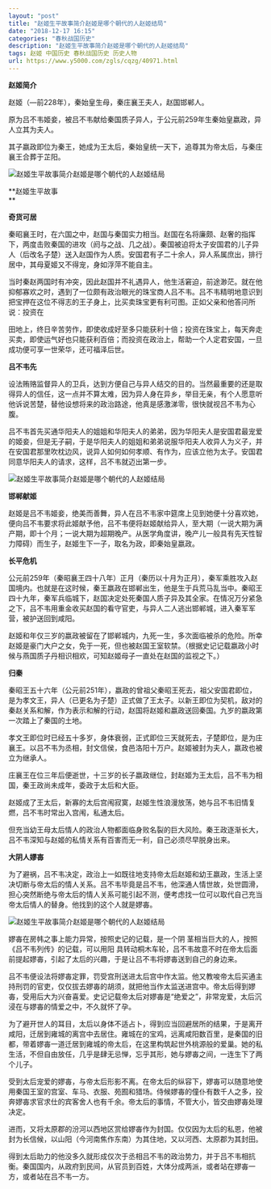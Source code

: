 ```yaml
---
layout: "post"
title: "赵姬生平故事简介赵姬是哪个朝代的人赵姬结局"
date: "2018-12-17 16:15"
categories: "春秋战国历史"
description: "赵姬生平故事简介赵姬是哪个朝代的人赵姬结局"
tags: 赵姬 中国历史 春秋战国历史 历史人物
url: https://www.y5000.com/zgls/cqzg/40971.html
---
```






**赵姬简介**

赵姬（―前228年），秦始皇生母，秦庄襄王夫人，赵国邯郸人。

原为吕不韦姬妾，被吕不韦献给秦国质子异人，于公元前259年生秦始皇嬴政，异人立其为夫人。

其子嬴政即位为秦王，她成为王太后，秦始皇统一天下，追尊其为帝太后，与秦庄襄王合葬于芷阳。

![赵姬生平故事简介赵姬是哪个朝代的人赵姬结局](https://img.y5000.com/uploads/allimg/190221/ec8507c63f77d25d01f1ceb9ad93eb38.jpg)

 **赵姬生平故事  
**

 **奇货可居**

秦昭襄王时，在六国之中，赵国与秦国实力相当。赵国在名将廉颇、赵奢的指挥下，两度击败秦国的进攻（阏与之战、几之战）。秦国被迫将太子安国君的儿子异人（后改名子楚）送入赵国作为人质。安国君有子二十余人，异人系属庶出，排行居中，其母夏姬又不得宠，身如浮萍不能自主。

当时秦赵两国时有冲突，因此赵国并不礼遇异人，他生活窘迫，前途渺茫。就在他抑郁寡欢之时，遇到了一位颇有政治眼光的珠宝商人吕不韦。吕不韦精明地意识到把宝押在这位不得志的王子身上，比买卖珠宝更有利可图。正如父亲和他答问所说：投资在

田地上，终日辛苦劳作，即使收成好至多只能获利十倍；投资在珠宝上，每天奔走买卖，即使运气好也只能获利百倍；而投资在政治上，帮助一个人定君安国，一旦成功便可享一世荣华，还可福泽后世。

 **吕不韦先**

设法贿赂监督异人的卫兵，达到方便自己与异人结交的目的。当然最重要的还是取得异人的信任，这一点并不算太难，因为异人身在异乡，举目无亲，有个人愿意听他诉说苦楚，替他设想将来的政治路途，他真是感激涕零，很快就视吕不韦为心腹。

吕不韦首先买通华阳夫人的姐姐和华阳夫人的弟弟，因为华阳夫人是安国君最宠爱的姬妾，但是无子嗣，于是华阳夫人的姐姐和弟弟说服华阳夫人收异人为义子，并在安国君那里吹枕边风，说异人如何如何孝顺、有作为，应该立他为太子。安国君同意华阳夫人的请求，这样，吕不韦就迈出第一步。

![赵姬生平故事简介赵姬是哪个朝代的人赵姬结局](https://img.y5000.com/uploads/allimg/190221/73dd7ed2018d5b10e59b225e63ef59ea.jpg)

 **邯郸献姬**

赵姬是吕不韦姬妾，绝美而善舞，异人在吕不韦家中筵席上见到她便十分喜欢她，便向吕不韦要求将此姬献予他，吕不韦便将赵姬献给异人，至大期（一说大期为满产期，即十个月；一说大期为超期晚产。从医学角度讲，晚产儿一般具有先天性智力障碍）而生子，赵姬生下一子，取名为政，即秦始皇嬴政。

 **长平危机**

公元前259年（秦昭襄王四十八年）正月（秦历以十月为正月），秦军乘胜攻入赵国境内。也就是在这时候，秦王嬴政在邯郸出生，他是生于兵荒马乱当中。秦昭王四十九年，秦军兵临城下，赵国决定处死秦国人质子异及其全家。在情况万分紧急之下，吕不韦用重金收买赵国的看守官吏，与异人二人逃出邯郸城，进入秦军军营，被护送回到咸阳。

赵姬和年仅三岁的嬴政被留在了邯郸城内，九死一生，多次面临被杀的危险。所幸赵姬是豪门大户之女，免于一死，但也被赵国王室软禁。（根据史记记载嬴政小时候与燕国质子丹相识相欢，可知赵姬母子一直处在赵国的监视之下。）

**归秦**

秦昭王五十六年（公元前251年），嬴政的曾祖父秦昭王死去，祖父安国君即位，是为孝文王，异人（已更名为子楚）正式做了王太子。以新王即位为契机，敌对的秦赵关系和解，作为表示和解的行动，赵国将赵姬和嬴政送回秦国。九岁的嬴政第一次踏上了秦国的土地。

孝文王即位时已经五十多岁，身体衰弱，正式即位三天就死去，子楚即位，是为庄襄王。以吕不韦为丞相，封文信侯，食邑洛阳十万户。赵姬被封为夫人，嬴政也被立为继承人。

庄襄王在位三年后便逝世，十三岁的长子嬴政继位，封赵姬为王太后，吕不韦为相国，秦王政尚未成年，委政于太后和大臣。

赵姬成了王太后，新寡的太后宫闱寂寞，赵姬生性浪漫放荡，她与吕不韦旧情复燃，吕不韦时常出入宫闱，私通太后。

但充当幼王母太后情人的政治人物都面临身败名裂的巨大风险。秦王政逐渐长大，吕不韦深知与赵姬的私情关系有百害而无一利，自己必须尽早脱身出来。

 **大阴人嫪毐**

为了避祸，吕不韦决定，政治上一如既往地支持帝太后赵姬和幼王嬴政，生活上坚决切断与帝太后的情人关系。吕不韦毕竟是吕不韦，他深通人情世故，处世圆滑，担心突然断绝与帝太后的情人关系可能引起不测，便考虑找一位可以取代自己充当帝太后情人的替身。他找到的这个人就是嫪毐。

![赵姬生平故事简介赵姬是哪个朝代的人赵姬结局](https://img.y5000.com/uploads/allimg/190221/15bbe08450b48b01e1997fff0a0dc4e8.jpg)

嫪毐在房帏之事上能力异常，按照史记的记载，是一个阴 茎相当巨大的人，按照《吕不韦列传》的记载，可以用阳
具转动桐木车轮，吕不韦故意不时在帝太后面前提起嫪毐，引起了太后的兴趣，于是让吕不韦将嫪毐送到自己的身边来。

吕不韦便设法将嫪毐定罪，罚受宫刑送进太后宫中作太监。他又教唆帝太后买通主持刑罚的官吏，仅仅拔去嫪毐的胡须，就把他当作太监送进宫中。帝太后得到嫪毐，受用后大为兴奋喜爱。史记记载帝太后对嫪毐是“绝爱之”，非常宠爱，太后沉浸在与嫪毐的情爱之中，不久就怀了孕。

为了避开世人的耳目，太后以身体不适占卜，得到应当回避居所的结果，于是离开咸阳，迁居到雍城的离宫中去居住。雍城在的宝鸡，远离咸阳数百里，是秦国的旧都，带着嫪毐一道迁居到雍城的帝太后，在这里构筑起世外桃源般的爱巢。她的私生活，不但自由放任，几乎是肆无忌惮，忘乎其形，她与嫪毐之间，一连生下了两个儿子。

受到太后宠爱的嫪毐，与帝太后形影不离。在帝太后的纵容下，嫪毐可以随意地使用秦国王室的宫室、车马、衣服、苑囿和猎场。侍候嫪毐的僮仆有数千人之多，投奔嫪毐求官求仕的宾客舍人也有千余。帝太后的事情，不管大小，皆交由嫪毐处理决定。

进而，又将太原郡的汾河以西地区赏给嫪毐作为封国。仅仅因为太后的私恩，他被封为长信候，以山阳（今河南焦作东南）为其住地，又以河西、太原郡为其封田。

得到太后助力的他没多久就形成仅次于丞相吕不韦的政治势力，并于吕不韦相抗衡。秦国国内，从政府到民间，从官员到百姓，大体分成两派，或者站在嫪毐一方，或者站在吕不韦一方。
